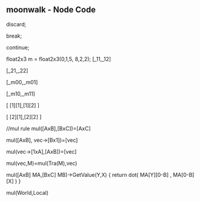 ## moonwalk - Node Code

discard;

break;

continue;

float2x3 m = float2x3(0,1,5,
                      8,2,2);
[_11,_12]

[_21,_22]

[_m00,_m01]

[_m10,_m11]

[ [1][1],[1][2] ]

[ [2][1],[2][2] ]

//mul rule
mul([AxB],[BxC])=[AxC]

mul([AxB], vec->[Bx1])=[vec]

mul(vec->[1xA],[AxB])=[vec]

mul(vec,M)=mul(Tra(M),vec)

mul([AxB] MA,[BxC] MB)->GetValue(Y,X)
{
return dot( MA[Y][0-B] , MA[0-B][X] )
}

mul(World,Local)
 
